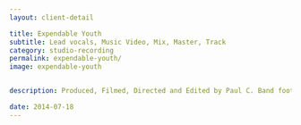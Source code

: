 ```yaml
---
layout: client-detail

title: Expendable Youth
subtitle: Lead vocals, Music Video, Mix, Master, Track
category: studio-recording
permalink: expendable-youth/
image: expendable-youth


description: Produced, Filmed, Directed and Edited by Paul C. Band footage filmed by Keith Ketchum. Paul C. on lead vocals NEED Story behind "Narcissist" video production.  More detail on the studio album recording, and in-the-studio photos. NEED "Color Me GreenCOLOR ME GREEN" SOUNDCLOUD LINK.

date: 2014-07-18
---
```

